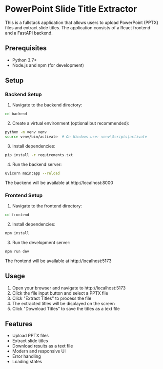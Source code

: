 # PowerPoint Slide Title Extractor

This is a fullstack application that allows users to upload PowerPoint (PPTX) files and extract slide titles. The application consists of a React frontend and a FastAPI backend.

## Prerequisites

- Python 3.7+
- Node.js and npm (for development)

## Setup

### Backend Setup

1. Navigate to the backend directory:
```bash
cd backend
```

2. Create a virtual environment (optional but recommended):
```bash
python -m venv venv
source venv/bin/activate  # On Windows use: venv\Scripts\activate
```

3. Install dependencies:
```bash
pip install -r requirements.txt
```

4. Run the backend server:
```bash
uvicorn main:app --reload
```

The backend will be available at http://localhost:8000

### Frontend Setup

1. Navigate to the frontend directory:
```bash
cd frontend
```

2. Install dependencies:
```bash
npm install
```

3. Run the development server:
```bash
npm run dev
```

The frontend will be available at http://localhost:5173

## Usage

1. Open your browser and navigate to http://localhost:5173
2. Click the file input button and select a PPTX file
3. Click "Extract Titles" to process the file
4. The extracted titles will be displayed on the screen
5. Click "Download Titles" to save the titles as a text file

## Features

- Upload PPTX files
- Extract slide titles
- Download results as a text file
- Modern and responsive UI
- Error handling
- Loading states 